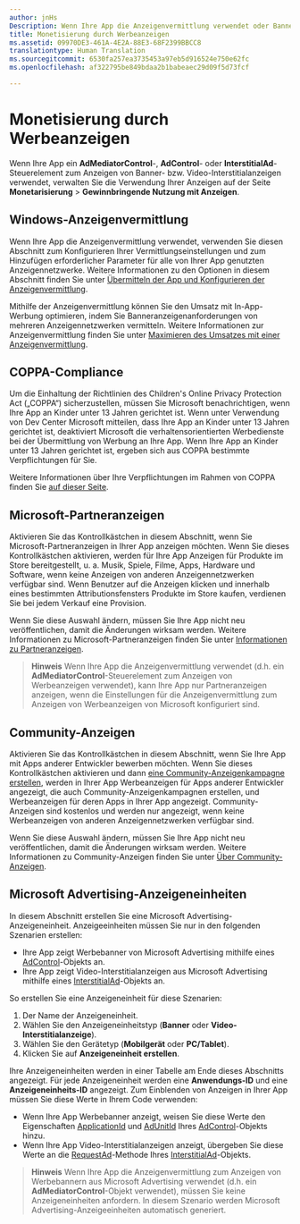 ```yaml
---
author: jnHs
Description: Wenn Ihre App die Anzeigenvermittlung verwendet oder Banner- bzw. Videointerstitialanzeigen aus Microsoft Advertising anzeigt, verwalten Sie die Verwendung Ihrer Anzeigen auf der Seite Monetisierung &gt; Gewinnbringende Nutzung mit Anzeigen.
title: Monetisierung durch Werbeanzeigen
ms.assetid: 09970DE3-461A-4E2A-88E3-68F2399BBCC8
translationtype: Human Translation
ms.sourcegitcommit: 6530fa257ea3735453a97eb5d916524e750e62fc
ms.openlocfilehash: af322795be849bdaa2b1babeaec29d09f5d73fcf

---
```


# Monetisierung durch Werbeanzeigen


Wenn Ihre App ein **AdMediatorControl**-, **AdControl**- oder **InterstitialAd**-Steuerelement zum Anzeigen von Banner- bzw. Video-Interstitialanzeigen verwendet, verwalten Sie die Verwendung Ihrer Anzeigen auf der Seite **Monetarisierung** &gt; **Gewinnbringende Nutzung mit Anzeigen**.

## Windows-Anzeigenvermittlung


Wenn Ihre App die Anzeigenvermittlung verwendet, verwenden Sie diesen Abschnitt zum Konfigurieren Ihrer Vermittlungseinstellungen und zum Hinzufügen erforderlicher Parameter für alle von Ihrer App genutzten Anzeigennetzwerke. Weitere Informationen zu den Optionen in diesem Abschnitt finden Sie unter [Übermitteln der App und Konfigurieren der Anzeigenvermittlung](https://msdn.microsoft.com/library/windows/apps/mt219689).

Mithilfe der Anzeigenvermittlung können Sie den Umsatz mit In-App-Werbung optimieren, indem Sie Banneranzeigenanforderungen von mehreren Anzeigennetzwerken vermitteln. Weitere Informationen zur Anzeigenvermittlung finden Sie unter [Maximieren des Umsatzes mit einer Anzeigenvermittlung](https://msdn.microsoft.com/library/windows/apps/mt219691).

## COPPA-Compliance

Um die Einhaltung der Richtlinien des Children's Online Privacy Protection Act („COPPA“) sicherzustellen, müssen Sie Microsoft benachrichtigen, wenn Ihre App an Kinder unter 13 Jahren gerichtet ist. Wenn unter Verwendung von Dev Center Microsoft mitteilen, dass Ihre App an Kinder unter 13 Jahren gerichtet ist, deaktiviert Microsoft die verhaltensorientierten Werbedienste bei der Übermittlung von Werbung an Ihre App. Wenn Ihre App an Kinder unter 13 Jahren gerichtet ist, ergeben sich aus COPPA bestimmte Verpflichtungen für Sie.

Weitere Informationen über Ihre Verpflichtungen im Rahmen von COPPA finden Sie [auf dieser Seite](http://go.microsoft.com/fwlink/p/?linkid=536558).

## Microsoft-Partneranzeigen

Aktivieren Sie das Kontrollkästchen in diesem Abschnitt, wenn Sie Microsoft-Partneranzeigen in Ihrer App anzeigen möchten. Wenn Sie dieses Kontrollkästchen aktivieren, werden für Ihre App Anzeigen für Produkte im Store bereitgestellt, u. a. Musik, Spiele, Filme, Apps, Hardware und Software, wenn keine Anzeigen von anderen Anzeigennetzwerken verfügbar sind. Wenn Benutzer auf die Anzeigen klicken und innerhalb eines bestimmten Attributionsfensters Produkte im Store kaufen, verdienen Sie bei jedem Verkauf eine Provision.

Wenn Sie diese Auswahl ändern, müssen Sie Ihre App nicht neu veröffentlichen, damit die Änderungen wirksam werden. Weitere Informationen zu Microsoft-Partneranzeigen finden Sie unter [Informationen zu Partneranzeigen](about-affiliate-ads.md).

> **Hinweis**  Wenn Ihre App die Anzeigenvermittlung verwendet (d.h. ein **AdMediatorControl**-Steuerelement zum Anzeigen von Werbeanzeigen verwendet), kann Ihre App nur Partneranzeigen anzeigen, wenn die Einstellungen für die Anzeigenvermittlung zum Anzeigen von Werbeanzeigen von Microsoft konfiguriert sind.

## Community-Anzeigen

Aktivieren Sie das Kontrollkästchen in diesem Abschnitt, wenn Sie Ihre App mit Apps anderer Entwickler bewerben möchten. Wenn Sie dieses Kontrollkästchen aktivieren und dann [eine Community-Anzeigenkampagne erstellen](create-an-ad-campaign-for-your-app.md), werden in Ihrer App Werbeanzeigen für Apps anderer Entwickler angezeigt, die auch Community-Anzeigenkampagnen erstellen, und Werbeanzeigen für deren Apps in Ihrer App angezeigt. Community-Anzeigen sind kostenlos und werden nur angezeigt, wenn keine Werbeanzeigen von anderen Anzeigennetzwerken verfügbar sind.

Wenn Sie diese Auswahl ändern, müssen Sie Ihre App nicht neu veröffentlichen, damit die Änderungen wirksam werden. Weitere Informationen zu Community-Anzeigen finden Sie unter [Über Community-Anzeigen](about-community-ads.md).

## Microsoft Advertising-Anzeigeneinheiten

In diesem Abschnitt erstellen Sie eine Microsoft Advertising-Anzeigeneinheit. Anzeigeeinheiten müssen Sie nur in den folgenden Szenarien erstellen:

-   Ihre App zeigt Werbebanner von Microsoft Advertising mithilfe eines [AdControl](https://msdn.microsoft.com/library/mt313154.aspx)-Objekts an.
-   Ihre App zeigt Video-Interstitialanzeigen aus Microsoft Advertising mithilfe eines [InterstitialAd](https://msdn.microsoft.com/library/mt313189.aspx)-Objekts an.

So erstellen Sie eine Anzeigeneinheit für diese Szenarien:

1.  Der Name der Anzeigeneinheit.
2.  Wählen Sie den Anzeigeneinheitstyp (**Banner** oder **Video-Interstitialanzeige**).
3.  Wählen Sie den Gerätetyp (**Mobilgerät** oder **PC/Tablet**).
4.  Klicken Sie auf **Anzeigeneinheit erstellen**.

Ihre Anzeigeneinheiten werden in einer Tabelle am Ende dieses Abschnitts angezeigt. Für jede Anzeigeneinheit werden eine **Anwendungs-ID** und eine **Anzeigeneinheits-ID** angezeigt. Zum Einblenden von Anzeigen in Ihrer App müssen Sie diese Werte in Ihrem Code verwenden:

-   Wenn Ihre App Werbebanner anzeigt, weisen Sie diese Werte den Eigenschaften [ApplicationId](https://msdn.microsoft.com/library/mt313174.aspx) und [AdUnitId](https://msdn.microsoft.com/library/mt313171.aspx) Ihres [AdControl](https://msdn.microsoft.com/library/mt313154.aspx)-Objekts hinzu.
-   Wenn Ihre App Video-Interstitialanzeigen anzeigt, übergeben Sie diese Werte an die [RequestAd](https://msdn.microsoft.com/library/mt313192.aspx)-Methode Ihres [InterstitialAd](https://msdn.microsoft.com/library/mt313189.aspx)-Objekts.

> **Hinweis**  Wenn Ihre App die Anzeigenvermittlung zum Anzeigen von Werbebannern aus Microsoft Advertising verwendet (d.h. ein **AdMediatorControl**-Objekt verwendet), müssen Sie keine Anzeigeneinheiten anfordern. In diesem Szenario werden Microsoft Advertising-Anzeigeeinheiten automatisch generiert.

 

 

 



<!--HONumber=Aug16_HO3-->


